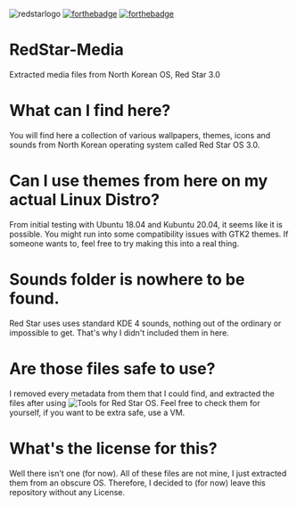 ![redstarlogo](https://upload.wikimedia.org/wikipedia/commons/thumb/e/eb/Red_Star_OS_Logo.svg/1200px-Red_Star_OS_Logo.svg.png)
[![forthebadge](https://forthebadge.com/images/badges/check-it-out.svg)](https://forthebadge.com) [![forthebadge](https://forthebadge.com/images/badges/ctrl-c-ctrl-v.svg)](https://forthebadge.com)
# RedStar-Media
Extracted media files from North Korean OS, Red Star 3.0

# What can I find here?
You will find here a collection of various wallpapers, themes, icons and sounds from North Korean operating system called Red Star OS 3.0.

# Can I use themes from here on my actual Linux Distro?
From initial testing with Ubuntu 18.04 and Kubuntu 20.04, it seems like it is possible. You might run into some compatibility issues with GTK2 themes.
If someone wants to, feel free to try making this into a real thing.

# Sounds folder is nowhere to be found.
Red Star uses uses standard KDE 4 sounds, nothing out of the ordinary or impossible to get. That's why I didn't included them in here.

# Are those files safe to use?
I removed every metadata from them that I could find, and extracted the files after using ![Tools for Red Star OS](https://github.com/takeshixx/redstar-tools).
Feel free to check them for yourself, if you want to be extra safe, use a VM.

# What's the license for this?
Well there isn't one (for now). All of these files are not mine, I just extracted them from an obscure OS. Therefore, I decided to (for now) leave this repository without any License.
